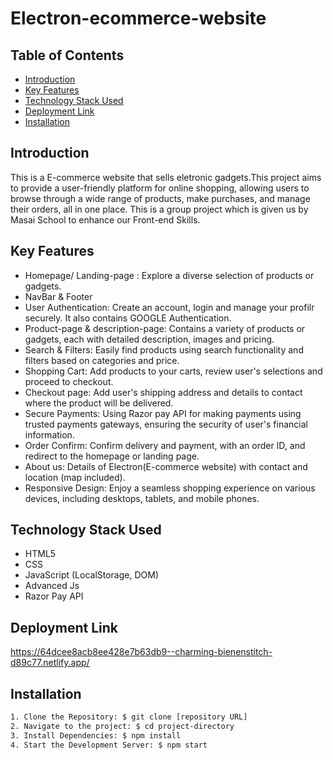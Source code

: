 # Electron-ecommerce-website

## Table of Contents
- [Introduction](#introduction)
- [Key Features](#key-features)
- [Technology Stack Used](#technology-stack-used)
- [Deployment Link](#deployment-link)
- [Installation](#installation)


## Introduction
This is a E-commerce website that sells eletronic gadgets.This project aims to provide a user-friendly platform for online shopping, allowing users to browse through a wide range of products, make purchases, and manage their orders, all in one place. This is a group project which is given us by Masai School to enhance our Front-end Skills.


## Key Features
* Homepage/ Landing-page : Explore a diverse selection of products or gadgets.
* NavBar & Footer
* User Authentication: Create an account, login and manage your profilr securely. It also 
  contains GOOGLE Authentication.
* Product-page & description-page: Contains a variety of products or gadgets, each with 
  detailed description, images and pricing.
* Search & Filters: Easily find products using search functionality and filters based on 
  categories and price.
* Shopping Cart: Add products to your carts, review user's selections and proceed to checkout.
* Checkout page: Add user's shipping address and details to contact where the product will be 
  delivered.
* Secure Payments: Using Razor pay API for making payments using trusted payments gateways, 
  ensuring the security of user's financial information.
* Order Confirm: Confirm delivery and payment, with an order ID, and redirect to the homepage 
 or landing page.
* About us: Details of Electron(E-commerce website) with contact and location (map included).
* Responsive Design: Enjoy a seamless shopping experience on various devices, including 
  desktops, tablets, and mobile phones.

  
## Technology Stack Used
* HTML5
* CSS
* JavaScript (LocalStorage, DOM)
* Advanced Js
* Razor Pay API 


## Deployment Link
https://64dcee8acb8ee428e7b63db9--charming-bienenstitch-d89c77.netlify.app/


## Installation
```bash
1. Clone the Repository: $ git clone [repository URL]
2. Navigate to the project: $ cd project-directory
3. Install Dependencies: $ npm install
4. Start the Development Server: $ npm start
